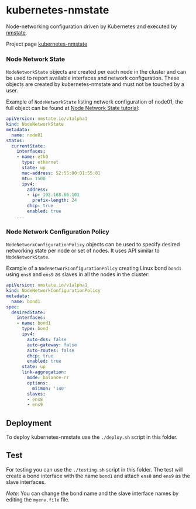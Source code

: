 # kubernetes-nmstate

Node-networking configuration driven by Kubernetes and executed by
[nmstate](https://nmstate.github.io/).

Project page [kubernetes-nmstate](https://github.com/nmstate/kubernetes-nmstate)

### Node Network State

`NodeNetworkState` objects are created per each node in the cluster and can be
used to report available interfaces and network configuration. These objects
are created by kubernetes-nmstate and must not be touched by a user.

Example of `NodeNetworkState` listing network configuration of node01, the full
object can be found at [Node Network State tutorial](https://github.com/nmstate/kubernetes-nmstate/blob/master/docs/user-guide-state-reporting.md):

```yaml
apiVersion: nmstate.io/v1alpha1
kind: NodeNetworkState
metadata:
  name: node01
status:
  currentState:
    interfaces:
    - name: eth0
      type: ethernet
      state: up
      mac-address: 52:55:00:D1:55:01
      mtu: 1500
      ipv4:
        address:
        - ip: 192.168.66.101
          prefix-length: 24
        dhcp: true
        enabled: true
    ...
```

### Node Network Configuration Policy

`NodeNetworkConfigurationPolicy` objects can be used to specify desired
networking state per node or set of nodes. It uses API similar to
`NodeNetworkState`.

Example of a `NodeNetworkConfigurationPolicy` creating Linux bond `bond1` using 
`ens8` and `ens9` as slaves in all the nodes in the cluster:

```yaml
apiVersion: nmstate.io/v1alpha1
kind: NodeNetworkConfigurationPolicy
metadata:
  name: bond1
spec:
  desiredState:
    interfaces:
    - name: bond1
      type: bond
      ipv4:
        auto-dns: false
        auto-gateway: false
        auto-routes: false
        dhcp: true
        enabled: true
      state: up
      link-aggregation:
        mode: balance-rr
        options:
          miimon: '140'
        slaves:
        - ens8
        - ens9
```

## Deployment 

To deploy kubernetes-nmstate use the `./deploy.sh` script in this folder.

## Test

For testing you can use the `./testing.sh` script in this folder.
The test will create a bond interface with the name `bond1` and attach `ens8` and `ens9` as the slave interfaces.

*Note:* You can change the bond name and the slave interface names by editing the `myenv.file` file.